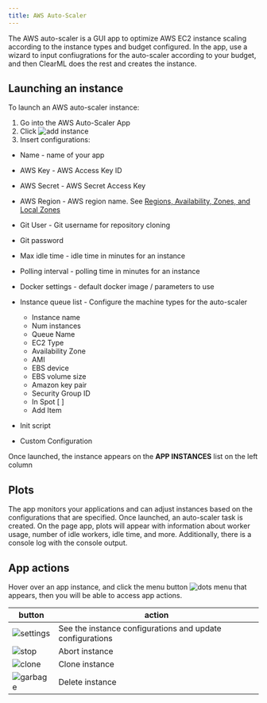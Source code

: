 ```yaml
---
title: AWS Auto-Scaler
---
```


The AWS auto-scaler is a GUI app to optimize AWS EC2 instance scaling according to the instance types and budget configured. 
In the app, use a wizard to input confiugrations for the auto-scaler according to your budget, and then ClearML does the rest 
and creates the instance. 


## Launching an instance 

To launch an AWS auto-scaler instance:
1. Go into the AWS Auto-Scaler App
1. Click <img src="/docs/latest/icons/ico-add.svg" alt="add instance" className="icon size-sm space-sm" />
1. Insert configurations:
 - Name - name of your app 
 - AWS Key - AWS Access Key ID
 - AWS Secret - AWS Secret Access Key
 - AWS Region - AWS region name. See [Regions, Availability, Zones, and Local Zones](https://docs.aws.amazon.com/AmazonRDS/latest/UserGuide/Concepts.RegionsAndAvailabilityZones.html) 
 - Git User - Git username for repository cloning 
 - Git password
 - Max idle time - idle time in minutes for an instance
 - Polling interval - polling time in minutes for an instance
 - Docker settings - default docker image / parameters to use
 
 - Instance queue list - Configure the machine types for the auto-scaler
    - Instance name
    - Num instances 
    - Queue Name 
    - EC2 Type
    - Availability Zone 
    - AMI 
    - EBS device
    - EBS volume size
    - Amazon key pair
    - Security Group ID 
    - In Spot [ ] 
    - Add Item
 
 - Init script
 - Custom Configuration

Once launched, the instance appears on the **APP INSTANCES** 
list on the left column 

## Plots

The app monitors your applications and can adjust instances based on the configurations that are specified. 
Once launched, an auto-scaler task is created. On the page app, plots will appear with information about 
worker usage, number of idle workers, idle time, and more. Additionally, there is a console log with the console output. 


## App actions

Hover over an app instance, and click the menu button <img src="/docs/latest/icons/ico-dots-v-menu.svg" alt="dots menu" className="icon size-sm space-sm" /> 
that appears, then you will be able to access app actions.    

|button|action|
|--|--|
|<img src="/docs/latest/icons/ico-settings.svg" alt="settings" className="icon size-sm space-sm" /> | See the instance configurations and update configurations |
|<img src="/docs/latest/icons/ico-status-aborted.svg" alt="stop" className="icon size-sm space-sm" /> |Abort instance |
|<img src="/docs/latest/icons/ico-clone.svg" alt="clone" className="icon size-sm space-sm" /> | Clone instance |
|<img src="/docs/latest/icons/ico-trash.svg" alt="garbage" className="icon size-sm space-sm" />|Delete instance |
